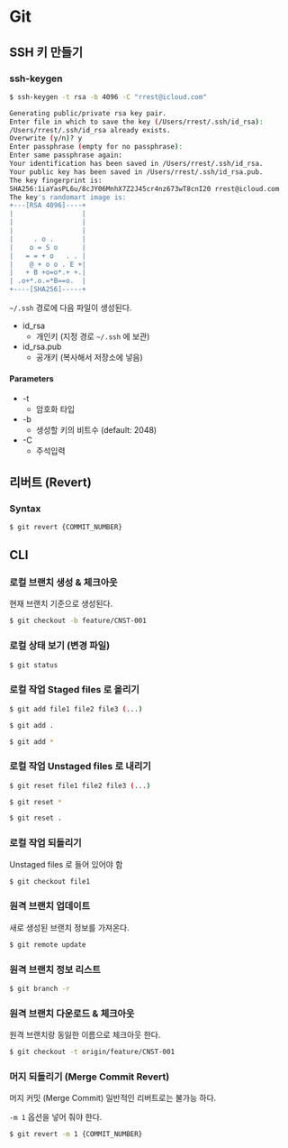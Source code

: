 # Git

## SSH 키 만들기

### ssh-keygen

```bash
$ ssh-keygen -t rsa -b 4096 -C "rrest@icloud.com"

Generating public/private rsa key pair.
Enter file in which to save the key (/Users/rrest/.ssh/id_rsa):
/Users/rrest/.ssh/id_rsa already exists.
Overwrite (y/n)? y
Enter passphrase (empty for no passphrase):
Enter same passphrase again:
Your identification has been saved in /Users/rrest/.ssh/id_rsa.
Your public key has been saved in /Users/rrest/.ssh/id_rsa.pub.
The key fingerprint is:
SHA256:1iaYasPL6u/8cJY06MnhX7Z2J45cr4nz673wT8cnI20 rrest@icloud.com
The key's randomart image is:
+---[RSA 4096]----+
|                 |
|                 |
|                 |
|     . o .       |
|    o = S o      |
|   = = + o   . . |
|    @ + o o . E +|
|   + B +o=o*.+ +.|
| .o+*.o.=*B==o.  |
+----[SHA256]-----+
```

`~/.ssh` 경로에 다음 파일이 생성된다.

* id\_rsa
  * 개인키 \(지정 경로 `~/.ssh` 에 보관\)
* id\_rsa.pub
  * 공개키 \(복사해서 저장소에 넣음\)

#### Parameters

* -t
  * 암호화 타입
* -b
  * 생성할 키의 비트수 \(default: 2048\)
* -C
  * 주석입력

## 리버트 (Revert)

### Syntax

```bash
$ git revert {COMMIT_NUMBER}
```

## CLI

### 로컬 브랜치 생성 & 체크아웃

현재 브랜치 기준으로 생성된다.

```bash
$ git checkout -b feature/CNST-001
```

### 로컬 상태 보기 (변경 파일)

```bash
$ git status
```

### 로컬 작업 Staged files 로 올리기

```bash
$ git add file1 file2 file3 (...)
```

```bash
$ git add .
```

```bash
$ git add *
```

### 로컬 작업 Unstaged files 로 내리기

```bash
$ git reset file1 file2 file3 (...)
```

```bash
$ git reset *
```

```bash
$ git reset .
```

### 로컬 작업 되돌리기

Unstaged files 로 들어 있어야 함

```bash
$ git checkout file1
```

### 원격 브랜치 업데이트

새로 생성된 브랜치 정보를 가져온다.

```bash
$ git remote update
```

### 원격 브랜치 정보 리스트

```bash
$ git branch -r
```

### 원격 브랜치 다운로드 & 체크아웃

원격 브랜치랑 동잃한 이름으로 체크아웃 한다.

```bash
$ git checkout -t origin/feature/CNST-001
```

### 머지 되돌리기 (Merge Commit Revert)

머지 커밋 (Merge Commit) 일반적인 리버트로는 불가능 하다.

`-m 1` 옵션을 넣어 줘야 한다.

```bash
$ git revert -m 1 {COMMIT_NUMBER}
```